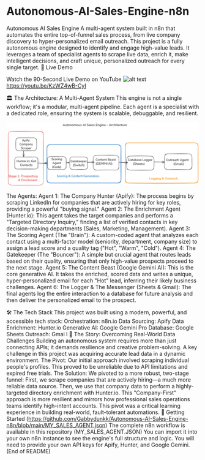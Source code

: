 # Autonomous-AI-Sales-Engine-n8n
Autonomous AI Sales Engine
A multi-agent system built in n8n that automates the entire top-of-funnel sales process, from live company discovery to hyper-personalized email outreach.
This project is a fully autonomous engine designed to identify and engage high-value leads. It leverages a team of specialist agents to scrape live data, enrich it, make intelligent decisions, and craft unique, personalized outreach for every single target.
🚀 Live Demo

Watch the 90-Second Live Demo on YouTube
![alt text](https://img.youtube.com/vi/KzWZ4wB-CyI/0.jpg)
https://youtu.be/KzWZ4wB-CyI

🏛️ The Architecture: A Multi-Agent System
This engine is not a single workflow; it's a modular, multi-agent pipeline. Each agent is a specialist with a dedicated role, ensuring the system is scalable, debuggable, and resilient.

![alt text](https://github.com/Gabbydunkk/Autonomous-AI-Sales-Engine-n8n/blob/main/Untitled-2025-07-25-0412.png)


The Agents:
Agent 1: The Company Hunter (Apify): The process begins by scraping LinkedIn for companies that are actively hiring for key roles, providing a powerful "buying signal."
Agent 2: The Enrichment Agent (Hunter.io): This agent takes the target companies and performs a "Targeted Directory Inquiry," finding a list of verified contacts in key decision-making departments (Sales, Marketing, Management).
Agent 3: The Scoring Agent (The "Brain"): A custom-coded agent that analyzes each contact using a multi-factor model (seniority, department, company size) to assign a lead score and a quality tag ("Hot", "Warm", "Cold").
Agent 4: The Gatekeeper (The "Bouncer"): A simple but crucial agent that routes leads based on their quality, ensuring that only high-value prospects proceed to the next stage.
Agent 5: The Content Beast (Google Gemini AI): This is the core generative AI. It takes the enriched, scored data and writes a unique, hyper-personalized email for each "Hot" lead, inferring their likely business challenges.
Agent 6: The Logger & The Messenger (Sheets & Gmail): The final agents log the entire interaction to a database for future analysis and then deliver the personalized email to the prospect.

🛠️ The Tech Stack
This project was built using a modern, powerful, and accessible tech stack:
Orchestration: n8n.io
Data Sourcing: Apify
Data Enrichment: Hunter.io
Generative AI: Google Gemini Pro
Database: Google Sheets
Outreach: Gmai
l
🧠 The Story: Overcoming Real-World Data Challenges
Building an autonomous system requires more than just connecting APIs; it demands resilience and creative problem-solving. A key challenge in this project was acquiring accurate lead data in a dynamic environment.
The Pivot:
Our initial approach involved scraping individual people's profiles. This proved to be unreliable due to API limitations and expired free trials.
The Solution:
We pivoted to a more robust, two-stage funnel:
First, we scrape companies that are actively hiring—a much more reliable data source.
Then, we use that company data to perform a highly-targeted directory enrichment with Hunter.io.
This "Company-First" approach is more resilient and mirrors how professional sales operations teams identify high-intent accounts. This pivot was a critical learning experience in building real-world, fault-tolerant automations.
🚀 Getting Started
(https://github.com/Gabbydunkk/Autonomous-AI-Sales-Engine-n8n/blob/main/MY_SALES_AGENT.json)
The complete n8n workflow is available in this repository (MY_SALES_AGENT.JSON) You can import it into your own n8n instance to see the engine's full structure and logic. You will need to provide your own API keys for Apify, Hunter, and Google Gemini.
(End of README)
